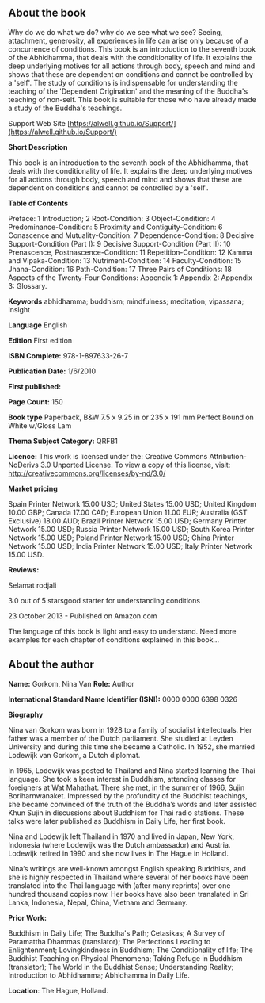 ## About the book

Why do we do what we do? why do we see what we see? Seeing, attachment, generosity, all experiences in life can arise only because of a concurrence of conditions. This book is an introduction to the seventh book of the Abhidhamma, that deals with the conditionality of life. It explains the deep underlying motives for all actions through body, speech and mind and shows that these are dependent on conditions and cannot be controlled by a 'self'. The study of conditions is indispensable for understanding the teaching of the 'Dependent Origination' and the meaning of the Buddha's teaching of non-self. This book is suitable for those who have already made a study of the Buddha's teachings.

Support Web Site [https://alwell.github.io/Support/](https://alwell.github.io/Support/)

**Short Description** 

This book is an introduction to the seventh book of the Abhidhamma, that deals with the conditionality of life. It explains the deep underlying motives for all actions through body, speech and mind and shows that these are dependent on conditions and cannot be controlled by a 'self'.  


**Table of Contents** 

Preface: 1 Introduction; 2 Root-Condition: 3 Object-Condition: 4 Predominance-Condition: 5 Proximity and Contiguity-Condition: 6 Conascence and Mutuality-Condition: 7 Dependence-Condition: 8 Decisive Support-Condition (Part I): 9 Decisive Support-Condition (Part II): 10 Prenascence, Postnascence-Condition: 11 Repetition-Condition: 12 Kamma and Vipaka-Condition: 13 Nutriment-Condition: 14 Faculty-Condition: 15 Jhana-Condition: 16 Path-Condition: 17 Three Pairs of Conditions: 18 Aspects of the Twenty-Four Conditions: Appendix 1: Appendix 2: Appendix 3: Glossary.

**Keywords** abhidhamma; buddhism; mindfulness; meditation; vipassana; insight

**Language** English

**Edition** First edition

**ISBN Complete:** 978-1-897633-26-7

**Publication Date:**  1/6/2010

**First published:** 

**Page Count:** 150

**Book type** Paperback, B&W 7.5 x 9.25 in or 235 x 191 mm Perfect Bound on White w/Gloss Lam

**Thema Subject Category:** QRFB1


**Licence:**
This work is licensed under the: 
Creative Commons Attribution-NoDerivs 3.0 Unported License.
To view a copy of this license, visit:
http://creativecommons.org/licenses/by-nd/3.0/ 

**Market pricing**

Spain Printer Network 	15.00 USD;
United States 	15.00 USD;
United Kingdom 	10.00 GBP;
Canada 	17.00 CAD;
European Union 	11.00 EUR;
Australia (GST Exclusive) 18.00 AUD;
Brazil Printer Network 	15.00 USD;
Germany Printer Network 15.00 USD;
Russia Printer Network 	15.00 USD;
South Korea Printer Network 	15.00 USD;
Poland Printer Network 	15.00 USD; 
China Printer Network 	15.00 USD; 
India Printer Network 	15.00 USD; 
Italy Printer Network 	15.00 USD. 

**Reviews:**



Selamat rodjali

3.0 out of 5 starsgood starter for understanding conditions

23 October 2013 - Published on Amazon.com

The language of this book is light and easy to understand. Need more examples for each chapter of conditions explained in this book...


## About the author

**Name:** Gorkom, Nina Van 	**Role:** Author	

**International Standard Name Identifier (ISNI):** 0000 0000 6398 0326

**Biography**

Nina van Gorkom was born in 1928 to a family of socialist intellectuals. Her father was a member of the Dutch parliament. She studied at Leyden University and during this time she became a Catholic. In 1952, she married Lodewijk van Gorkom, a Dutch diplomat.

In 1965, Lodewijk was posted to Thailand and Nina started learning the Thai language. She took a keen interest in Buddhism, attending classes for foreigners at Wat Mahathat. There she met, in the summer of 1966, Sujin Boriharnwanaket. Impressed by the profundity of the Buddhist teachings, she became convinced of the truth of the Buddha’s words and later assisted Khun Sujin in discussions about Buddhism for Thai radio stations. These talks were later published as Buddhism in Daily Life, her first book.

Nina and Lodewijk left Thailand in 1970 and lived in Japan, New York, Indonesia (where Lodewijk was the Dutch ambassador) and Austria. Lodewijk retired in 1990 and she now lives in The Hague in Holland.

Nina’s writings are well-known amongst English speaking Buddhists, and she is highly respected in Thailand where several of her books have been translated into the Thai language with (after many reprints) over one hundred thousand copies now. Her books have also been translated in Sri Lanka, Indonesia, Nepal, China, Vietnam and Germany. 
 
**Prior Work:**

Buddhism in Daily Life; The Buddha's Path; Cetasikas; A Survey of Paramattha Dhammas (translator); The Perfections Leading to Enlightenment; Lovingkindness in Buddhism; The Conditionality of life; The Buddhist Teaching on Physical Phenomena; Taking Refuge in Buddhism (translator); The World in the Buddhist Sense; Understanding Reality; Introduction to Abhidhamma; Abhidhamma in Daily Life.
 
**Location**: The Hague, Holland.
